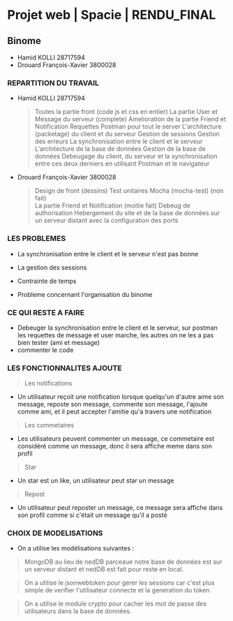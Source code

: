 # Projet web | Spacie | RENDU_FINAL

## Binome

- Hamid KOLLI 28717594
- Drouard François-Xavier 3800028

### REPARTITION DU TRAVAIL

- Hamid KOLLI 28717594
  > Toutes la partie front (code js et css en entier)
  > La partie User et Message du serveur (complete)
  > Amelioration de la partie Friend et Notification
  > Requettes Postman pour tout le server
  > L'architecture (packetage) du client et du serveur
  > Gestion de sessions
  > Gestion des erreurs
  > La synchronisation entre le client et le serveur
  > L'architecture de la base de données
  > Gestion de la base de données
  > Debeugage du client, du serveur et la synchronisation entre ces deux derniers en utilisant Postman et le navigateur

- Drouard François-Xavier 3800028
  > Design de front (dessins)
  > Test unitaires Mocha (mocha-test) (non fait)    
  > La partie  Friend et Notification (moitie fait)
  > Debeug de authorisation
  > Hebergement du site et de la base de données sur un serveur distant avec la configuration des ports
  

### LES PROBLEMES

- La synchronisation entre le client et le serveur n'est pas bonne

- La gestion des sessions

- Contrainte de temps 

- Probleme concernant l'organisation du binome

### CE QUI RESTE A FAIRE

- Debeuger la synchronisation entre le client et le serveur, sur postman les requettes de message et user marche, les autres on ne les a pas bien tester (ami et message)
- commenter le code


### LES FONCTIONNALITES AJOUTE

> Les notifications
- Un utilisateur reçoit une notification lorsque quelqu'un d'autre aime son message, reposte son message, commente son message, l'ajoute comme ami, et il peut accepter l'amitie qu'a travers une notification

> Les commetaires
- Les utilisateurs peuvent commenter un message, ce commetaire est considéré comme un message, donc il sera affiche meme dans son profil

> Star
- Un star est un like, un utilisateur peut star un message

> Repost
- Un utilisateur peut reposter un message, ce message sera affiche dans son profil comme si c'était un message qu'il a posté

### CHOIX DE MODELISATIONS

- On a utilise les modélisations suivantes :

 > MongoDB au lieu de nedDB parceaue notre base de données est sur un serveur distant et nedDB est fait pour reste en local. 

 > On a utilise le jsonwebtoken pour gerer les sessions car c'est plus simple de verifier l'utilisateur connecte et la generation du token.

 > On a utilise le module crypto pour cacher les mot de passe des utilisateurs dans la base de données.
 